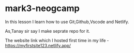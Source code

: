 # mark3-neogcamp
In this lesson I learn how to use Git,Github,Vscode and Netlify.

As,Tanay sir say I make seprate repo for it.

The website link which I hosted first time in my life - https://myfirstsite123.netlify.app/

